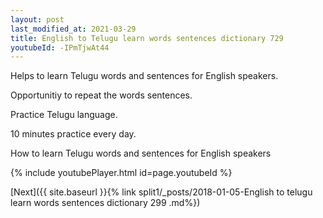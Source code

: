 ```yaml
---
layout: post
last_modified_at: 2021-03-29
title: English to Telugu learn words sentences dictionary 729 
youtubeId: -IPmTjwAt44
---
```

 
 
Helps to learn Telugu words and sentences for English speakers.

Opportunitiy to repeat the words sentences. 

Practice Telugu language. 
 
10 minutes practice every day. 
 
How to learn Telugu words and sentences for English speakers 
 
{% include youtubePlayer.html id=page.youtubeId %}
 
 
[Next]({{ site.baseurl }}{% link  split1/_posts/2018-01-05-English to telugu learn words sentences dictionary 299 .md%})
 
